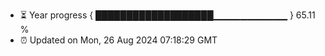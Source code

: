 - ⏳ Year progress { ███████████████████▁▁▁▁▁▁▁▁▁▁▁ } 65.11 %
- ⏰ Updated on Mon, 26 Aug 2024 07:18:29 GMT

